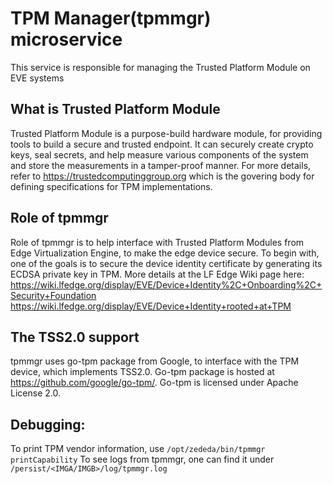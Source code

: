 # TPM Manager(tpmmgr) microservice
This service is responsible for managing the Trusted Platform Module on EVE systems

## What is Trusted Platform Module
Trusted Platform Module is a purpose-build hardware module, for providing tools to
build a secure and trusted endpoint. It can securely create crypto keys, seal secrets,
and help measure various components of the system and store the measurements in a
tamper-proof manner. For more details, refer to https://trustedcomputinggroup.org which is
the govering body for defining specifications for TPM implementations.


## Role of tpmmgr
Role of tpmmgr is to help interface with Trusted Platform Modules from Edge Virtualization Engine,
to make the edge device secure. To begin with, one of the goals is to secure the device identity
certificate by generating its ECDSA private key in TPM. More details at the LF Edge Wiki page here:
https://wiki.lfedge.org/display/EVE/Device+Identity%2C+Onboarding%2C+Security+Foundation
https://wiki.lfedge.org/display/EVE/Device+Identity+rooted+at+TPM

## The TSS2.0 support
tpmmgr uses go-tpm package from Google, to interface with the TPM device, which implements TSS2.0.
Go-tpm package is hosted at https://github.com/google/go-tpm/. Go-tpm is licensed under Apache License 2.0.

  
## Debugging:
To print TPM vendor information, use `/opt/zededa/bin/tpmmgr printCapability`
To see logs from tpmmgr, one can find it under `/persist/<IMGA/IMGB>/log/tpmmgr.log`
